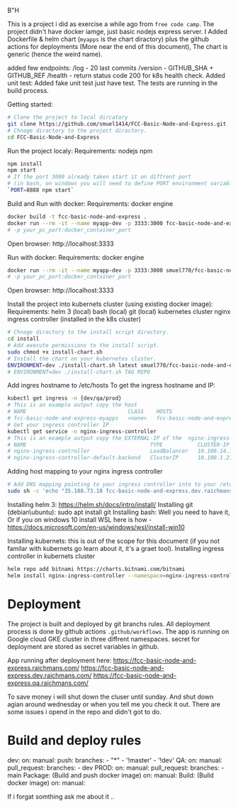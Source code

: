 B"H

This is a project i did as exercise a while ago from  `free code camp`.
The project didn't have docker iamge, just basic nodejs express server.
I Added Dockerfile & helm chart (`myapps` is the chart diractory) plus the github actions for deployments (More near the end of this document),
The chart is generic (hence the weird name).

added few endpoints:
    /log - 20 last commits
    /version - GITHUB_SHA + GITHUB_REF
    /health - return status code 200 for k8s health check.
Added unit test:
    Added fake unit test just have test.
    The tests are running in the build process.

Getting started:
```bash
# Clone the project to local dircatory
git clone https://github.com/smuel1414/FCC-Basic-Node-and-Express.git
# Chnage diractory to the project diractory.
cd FCC-Basic-Node-and-Express
```

Run the project localy:
Requirements:
    nodejs
    npm
```bash
npm install
npm start
# If the port 3000 already taken start it on diffrent port 
# (in bash, on windows you will need to define PORT environment variable seperate and run the above command):
`PORT=8888 npm start`
```

Build and Run with docker:
Requirements:
    docker engine
```bash
docker build -t fcc-basic-node-and-express .
docker run --rm -it --name myapp-dev -p 3333:3000 fcc-basic-node-and-express
# -p your_pc_port:docker_container_port
```
Open browser: http://localhost:3333

Run with docker:
Requirements:
    docker engine
```bash
docker run --rm -it --name myapp-dev -p 3333:3000 smuel770/fcc-basic-node-and-express:latest
# -p your_pc_port:docker_container_port
```
Open browser: http://localhost:3333

Install the project into kubernets cluster (using existing docker image):
Requirements:
    helm 3 (local)
    bash (local)
    git (local)
    kubernetes cluster
    nginx ingress controller (installed in the k8s cluster)

```bash
# Chnage diractory to the install script diractory.
cd install
# Add execute permissions to the install script.
sudo chmod +x install-chart.sh
# Install the chart on your kubernetes cluster.
ENVIRONMENT=dev ./install-chart.sh latest smuel770/fcc-basic-node-and-express
# ENVIRONMENT=dev ./install-chart.sh TAG REPO
```

Add ingres hostname to /etc/hosts
To get the ingress hostname and IP:
```bash
kubectl get ingress -n {dev/qa/prod}
# This is an example output copy the host 
# NAME                                CLASS    HOSTS                                          ADDRESS        PORTS     AGE
# fcc-basic-node-and-express-myapps   <none>   fcc-basic-node-and-express.dev.raichmans.com   192.168.65.3   80, 443   7h14m
# Get your ingress controller IP
kubectl get service -n nginx-ingress-controller 
# This is an example output copy the EXTERNAL-IP of the  nginx-ingress-controller and use this in your DNS
# NAME                                       TYPE           CLUSTER-IP      EXTERNAL-IP    PORT(S)                      AGE
# nginx-ingress-controller                   LoadBalancer   10.100.14.160   35.188.73.18   80:30111/TCP,443:32286/TCP   27h
# nginx-ingress-controller-default-backend   ClusterIP      10.100.1.212    <none>         80/TCP                       27h
```

Adding host mapping to your nginx ingress controller
```bash
# Add DNS mapping pointing to your ingress controller into to your /etc/hosts or DNS server.
sudo sh -c 'echo "35.188.73.18 fcc-basic-node-and-express.dev.raichmans.com" >> /etc/hosts'
```



Installing helm 3: https://helm.sh/docs/intro/install/
Installing git (debian\ubuntu): sudo apt install git
Installing bash: Well you need to have it, Or if you on windows 10 install WSL here is how - https://docs.microsoft.com/en-us/windows/wsl/install-win10

Installing kubernets: this is out of the scope for this document (if you not familar with kubernets go learn about it, it's a graet tool).
Installing ingress controller in kubernets cluster
```bash
helm repo add bitnami https://charts.bitnami.com/bitnami
helm install nginx-ingress-controller --namespace=nginx-ingress-controller bitnami/nginx-ingress-controller --create-namespace
```

# Deployment
The project is built and deployed by git branchs rules.
All deployment process is done by github actions `.github/workflows`.
The app is running on Google cloud GKE cluster in three diffrent namespaces.
secret for deployment are stored as secret variables in github.

App running after deployment here:
https://fcc-basic-node-and-express.raichmans.com/
https://fcc-basic-node-and-express.dev.raichmans.com/
https://fcc-basic-node-and-express.qa.raichmans.com/


To save money i will shut down the cluser until sunday.
And shut down agian around wednesday or when you tell me you check it out.
There are some issues i opend in the repo and didn't got to do.

# Build and deploy rules
dev:
    on:
    manual:
    push:
        branches: 
        - "*"
        - '!master'
        - '!dev'
QA:
    on:
    manual:
    pull_request:
        branches: 
        - dev
PROD:
    on:
    manual:
    pull_request:
        branches: 
        - main
Package: (Build and push docker image)
    on:
    manual:
Build: (Build docker image)
    on:
    manual:

If i forgat somthing ask me about it ..